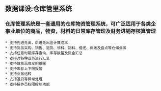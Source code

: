## 数据课设:仓库管里系统  
### 仓库管理系统是一套通用的仓库物资管理系统，可广泛适用于各类企事业单位的商品，物资，材料的日常库存管理及财务进销存核算管理  
    * 支持先进先出，后进先出法计算成本
    * 支持货品采购、销售、退货、领料、回料、借还、调拨及盘点等仓储业务
    * 支持任意时期库存查询，库存数量及资金汇总
    * 支持对各种业务进行汇总
    * 支持成货品收发明细账
    * 支持库存上下限报警
    * 支持业务结转
    * 支持退货等异常处理
    * 支持操作员权限控制功能
